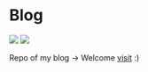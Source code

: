 # Blog

[![](https://github.com/saltbo/blog/workflows/build/badge.svg)](https://github.com/saltbo/blog/actions?query=workflow%3Abuild)
[![](https://img.shields.io/github/license/saltbo/blog)](https://github.com/saltbo/blog/blob/master/LICENSE)

Repo of my blog → Welcome [visit](https://saltbo.cn)  :)
